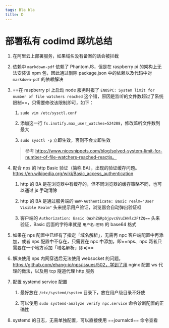 ```yaml
---
tags: Bla bla
title: D
---
```


# 部署私有 codimd 踩坑总结

1. 在阿里云上部署服务，如果域名没有备案的话会被拦截

2. 依赖中 `markdown-pdf` 依赖了 PhantomJS，但是在 raspberry pi 的架构上无法安装该 npm 包，因此通过删除 package.json 中的依赖以及代码中对 `markdown-pdf` 的依赖解决

3. ==在 raspberry pi 上启动 node 服务时报了 `ENOSPC: System limit for number of file watchers reached` 这个错，原因是监听的文件数超过了系统限制==，只需要修改该限制即可，如下：
    1. `sudo vim /etc/sysctl.conf`

    2. 添加这一行 `fs.inotify.max_user_watches=524288`，修改监听文件数到最大

    3. `sudo sysctl -p` 立即生效，否则不会立即生效

    > 参考 https://www.nicesnippets.com/blog/solved-system-limit-for-number-of-file-watchers-reached-reactjs。

1. 配合 nps 的 http Basic 验证（简称 BA），出现的验证缓存问题。https://en.wikipedia.org/wiki/Basic_access_authentication
    1. http 的 BA 是在浏览器中有缓存的，但不同浏览器的缓存策略不同，也可以通过 js 手动清除

    2. http 的 BA 是通过服务端的 `WWW-Authenticate: Basic realm="User Visible Realm"` 头来提示用户验证，浏览器会自动弹出验证框

    3. 客户端的 `Authorization: Basic QWxhZGRpbjpvcGVuIHNlc2FtZQ==` 头来验证，Basic 后面的字符串就是 `用户名:密码` 的 base64 格式

2. 如果在 nps 配置中已经有了指定「域名解析」，无需再 npc 客户端配置中再添加，或者 nps 配置中不存在，只需要在 npc 中添加，即==nps、npc 两者只需要在一个地方添加「域名解析」即可==

3. 解决使用 nps 内网穿透后无法使用 websocket 的问题。https://github.com/ehang-io/nps/issues/502，学到了用 nginx 配置 ws 代理的做法，以及用 tcp 隧道代理 http 服务

4. 配置 systemd service 配置
    1. 最好放在 `/etc/systemd/system` 目录下，放在用户级目录不好使

    2. 可以使用 `sudo systemd-analyze verify npc.service` 命令诊断配置的正确性

5. systemd 的日志，无需单独配置，可以直接使用 ==journalctl== 命令查看